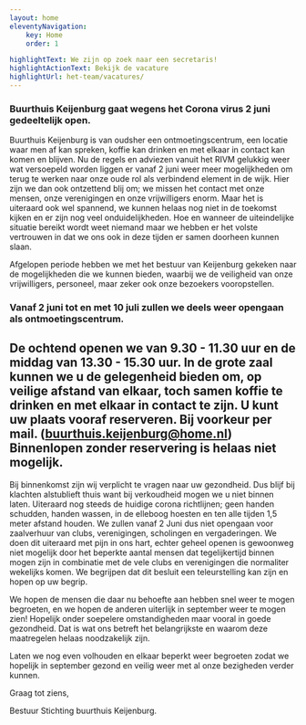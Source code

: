 ```yaml
---
layout: home
eleventyNavigation:
    key: Home
    order: 1

highlightText: We zijn op zoek naar een secretaris!
highlightActionText: Bekijk de vacature
highlightUrl: het-team/vacatures/
---
```


### Buurthuis Keijenburg gaat wegens het Corona virus 2 juni gedeeltelijk open.

Buurthuis Keijenburg is van oudsher een ontmoetingscentrum, een locatie waar men af kan spreken, koffie kan drinken en met elkaar in contact kan komen en blijven. Nu de regels en adviezen vanuit het RIVM gelukkig weer wat versoepeld worden liggen er vanaf 2 juni weer meer mogelijkheden om terug te werken naar onze oude rol als verbindend element in de wijk. Hier zijn we dan ook ontzettend blij om; we missen het contact met onze mensen, onze verenigingen en onze vrijwilligers enorm. Maar het is uiteraard ook wel spannend, we kunnen helaas nog niet in de toekomst kijken en er zijn nog veel onduidelijkheden. Hoe en wanneer de uiteindelijke situatie bereikt wordt weet niemand maar we hebben er het volste vertrouwen in dat we ons ook in deze tijden er samen doorheen kunnen slaan.

Afgelopen periode hebben we met het bestuur van Keijenburg gekeken naar de mogelijkheden die we kunnen bieden, waarbij we de veiligheid van onze vrijwilligers, personeel, maar zeker ook onze bezoekers vooropstellen.

### Vanaf 2 juni tot en met 10 juli zullen we deels weer opengaan als ontmoetingscentrum. 
## De ochtend openen we van 9.30 - 11.30 uur en de middag van 13.30 - 15.30 uur. In de grote zaal kunnen we u de gelegenheid bieden om, op veilige afstand van elkaar, toch samen koffie te drinken en met elkaar in contact te zijn. U kunt uw plaats vooraf reserveren. Bij voorkeur per mail. (buurthuis.keijenburg@home.nl) Binnenlopen zonder reservering is helaas niet mogelijk.
Bij binnenkomst zijn wij verplicht te vragen naar uw gezondheid. Dus blijf bij klachten alstublieft thuis want bij verkoudheid mogen we u niet binnen laten. 
Uiteraard nog steeds de huidige corona richtlijnen; geen handen schudden, handen wassen, in de elleboog hoesten en ten alle tijden 1,5 meter afstand houden.
We zullen vanaf 2 Juni dus niet opengaan voor zaalverhuur van clubs, verenigingen, scholingen en vergaderingen. We doen dit uiteraard met pijn in ons hart, echter geheel openen is gewoonweg niet mogelijk door het beperkte aantal mensen dat tegelijkertijd binnen mogen zijn in combinatie met de vele clubs en verenigingen die normaliter wekelijks komen. We begrijpen dat dit besluit een teleurstelling kan zijn en hopen op uw begrip. 

We hopen de mensen die daar nu behoefte aan hebben snel weer te mogen begroeten, en we hopen de anderen uiterlijk in september weer te mogen zien! Hopelijk onder soepelere omstandigheden maar vooral in goede gezondheid. Dat is wat ons betreft het belangrijkste en waarom deze maatregelen helaas noodzakelijk zijn.

Laten we nog even volhouden en elkaar beperkt weer begroeten zodat we hopelijk in september gezond en veilig weer met al onze bezigheden verder kunnen.

Graag tot ziens,

Bestuur Stichting buurthuis Keijenburg.

















